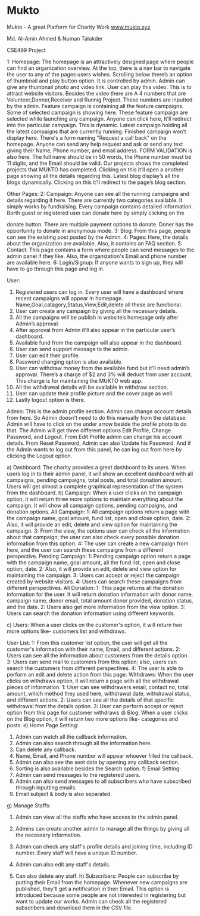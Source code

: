 # Mukto
Mukto - A great Platform for Charity Work
www.mukto.xyz



Md. Al-Amin Ahmed & Numan Talukder

CSE499 Project

1: Homepage:
The homepage is an attractively designed page where people can find an organization
overview. At the top, there is a nav bar to navigate the user to any of the pages users wishes.
Scrolling below there’s an option of thumbnail and play button option. It is controlled by admin.
Admin can give any thumbnail photo and video link. User can play this video. This is to attract
website visitors.
Besides the video there are A 4 numbers that are Volunteer,Donner,Receiver and Runnig
Project. These numbers are inputted by the admin.
Feature campaign is containing all the feature campaigns. Some of selected campaign is
showing here. These feature campaign are selected while launching any campaign. Anyone can
click here, It’ll redirect into the particular campaign. This is dynamic.
Latest campaign holding all the latest campaigns that are currently running. Finished campaign
won’t display here.
There's a form naming "Request a call back" on the homepage. Anyone can send any help
request and ask or send any text giving their Name, Phone number, and email address. FORM
VALIDATION is also here. The full name should be in 50 words, the Phone number must be 11
digits, and the Email should be valid.
Our projects shows the completed projects that MUKTO has completed. Clicking on this it’ll
open a another page showing all the details regarding this.
Latest blog display’s all the blogs dynamically. Clicking on this it’ll redirect to the page’s blog
section.

Other Pages:
2: Campaign: Anyone can see all the running campaigns and details regarding it here. There
are currently two categories available. It simply works by fundraising. Every campaign contains
detailed information. Borth guest or registered user can donate here by simply clicking on the

donate button. There are multiple payment options to donate. Doner has the opportunity to
donate in anonymous mode.
3: Blog: From this page, people can see the existing post posted by the Admin.
4: Pages: Here, the details about the organization are available. Also, it contains an FAQ
section.
5: Contact: This page contains a form where people can send messages to the admin panel if
they like. Also, the organization's Email and phone number are available here.
6: Login/Signup: If anyone wants to sign up, they will have to go through this page and log in.

User:
1. Registered users can log in. Every user will have a dashboard where recent campaigns
will appear in homepage. Name,Goal,catagory,Status,View,Edit,delete all these are
functional.
2. User can create any campaign by giving all the necessary details.
3. All the campaigns will be publish in website’s homepage only after Admin’s approval.
4. After approval from Admin it’ll also appear in the particular user’s dashboard.
5. Available fund from the campaign will also appear in the dashboard.
6. User can send support message to the admin.
7. User can edit their profile.
8. Password changing option is also available.
9. User can withdraw money from the available fund but it’ll need admin’s approval. There’s
a charge of $2 and 3% will deduct from user account. This charge is for
maintaining the MUKTO web app.
10. All the withdrawal details will be available in withdraw section.
11. User can update their profile picture and the cover page as well.
12. Lastly logout option is there.

Admin:
This is the admin profile section. Admin can change account details from here. So Admin
doesn't need to do this manually from the database. Admin will have to click on the under arrow
beside the profile photo to do that. The Admin will get three different options Edit Profile,
Change Password, and Logout. From Edit Profile admin can change his account details. From
Reset Password, Admin can also Update his Password. And if the Admin wants to log out from
this panel, he can log out from here by clicking the Logout option.

a) Dashboard:
The charity provides a great dashboard to its users. When users log in to their admin panel, it
will show an excellent dashboard with all campaigns, pending campaigns, total posts, and total
donation amount.
Users will get almost a complete graphical representation of the system from the dashboard.
b) Campaign:
When a user clicks on the campaign option, it will return three more options to maintain
everything about the campaign. It will show all campaign options, pending campaigns, and
donation options.
All Campaign:
1: All campaign options return a page with the campaign name, goal amount, fund list,
open and close option, date.
2: Also, it will provide an edit, delete and view option for maintaining the campaign.
3: From the view, the options user can check all the information about that campaign; the
user can also check every possible donation information from this option.
4: The user can create a new campaign from here, and the user can search these
campaigns from a different perspective.
Pending Campaign:
1: Pending campaign option return a page with the campaign name, goal amount, all the
fund list, open and close option, date.
2: Also, it will provide an edit, delete and view option for maintaining the campaign.
3: Users can accept or reject the campaign created by website visitors.
4: Users can search these campaigns from different perspectives.
All Donation:
1: This page returns all the donation information for the user. It will return donation
information with donor name, campaign name, donor email, total amount donor
provided, donation status, and the date.
2: Users also get more information from the view option.
3: Users can search the donation information using different keywords.

c) Users:
When a user clicks on the customer's option, it will return two more options like- customers list
and withdraws.

User List:
1: From this customer list option, the user will get all the customer's information with their
name, Email, and different actions.
2: Users can see all the information about customers from the details option.
3: Users can send mail to customers from this option; also, users can search the
customers from different perspectives.
4: The user is able to perform an edit and delete action from this page.
Withdraws:
When the user clicks on withdraws option, it will return a page with all the withdrawal
pieces of information.
1: User can see withdrawers email, contact no, total amount, which method they used
here, withdrawal date, withdrawal status, and different actions.
2: Users can see all the details of that specific withdrawal from the details option.
3: User can perform accept or reject option from this page for customer withdraws
d) Blog:
When a user clicks on the Blog option, it will return two more options like- categories and posts.
e) Home Page Setting:
1. Admin can watch all the callback information.
2. Admin can also search through all the information here.
3. Can delete any callback.
4. Name, Email, and Phone number will appear whoever filled the callback.
5. Admin can also see the sent date by opening any callback section.
6. Sorting is also available besides the Search option.
f) Email Setting:
1. Admin can send messages to the registered users.
2. Admin can also send messages to all subscribers who have subscribed through inputting
emails.
3. Email subject & body is also separated.

g) Manage Staffs:
1. Admin can view all the staffs who have access to the admin panel.
2. Admins can create another admin to manage all the things by giving all the necessary
information.

3. Admin can check any staff's profile details and joining time, including ID number. Every
staff will have a unique ID number.
4. Admin can also edit any staff's details.
5. Can also delete any staff.
h) Subscribers:
People can subscribe by putting their Email from the homepage. Whenever new campaigns are
published, they'll get a notification in their Email. This option is introduced because some people
are not interested in registering but want to update our works.
Admin can check all the registered subscribers and download them in the CSV file.
